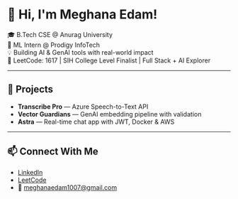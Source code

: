  # 👋 Hi, I'm Meghana Edam!  
    
🎓 B.Tech CSE @ Anurag University        
🧠 ML Intern @ Prodigy InfoTech    
💡 Building AI & GenAI tools with real-world impact      
🎯 LeetCode: 1617 | SIH College Level Finalist | Full Stack + AI Explorer   
   
---

## 🚀 Projects
- **Transcribe Pro** — Azure Speech-to-Text API  
- **Vector Guardians** — GenAI embedding pipeline with validation  
- **Astra** — Real-time chat app with JWT, Docker & AWS

---

## 📫 Connect With Me
- [LinkedIn](https://linkedin.com/in/meghana-edam-849b11300)  
- [LeetCode](https://leetcode.com/Meghsedam/)  
- 📧 meghanaedam1007@gmail.com
